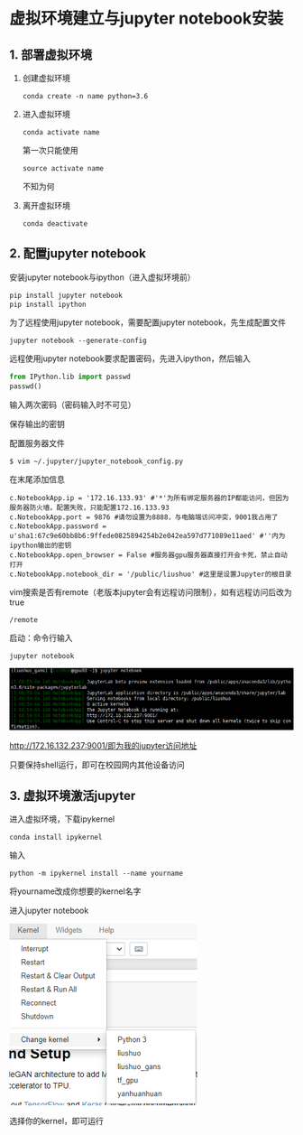 # 虚拟环境建立与jupyter notebook安装

## 1. 部署虚拟环境

1. 创建虚拟环境

   ```shell
   conda create -n name python=3.6
   ```

2. 进入虚拟环境

   ```shell
   conda activate name
   ```

   第一次只能使用

   ```
   source activate name
   ```

   不知为何

3. 离开虚拟环境

   ```shell
   conda deactivate
   ```

## 2. 配置jupyter notebook

安装jupyter notebook与ipython（进入虚拟环境前）

```shell
pip install jupyter notebook
pip install ipython
```

为了远程使用jupyter notebook，需要配置jupyter notebook，先生成配置文件

```shell
jupyter notebook --generate-config
```

远程使用jupyter notebook要求配置密码，先进入ipython，然后输入

```python
from IPython.lib import passwd
passwd()
```

输入两次密码（密码输入时不可见）

保存输出的密钥

配置服务器文件

```shell
$ vim ~/.jupyter/jupyter_notebook_config.py
```

在末尾添加信息

```shell
c.NotebookApp.ip = '172.16.133.93' #'*'为所有绑定服务器的IP都能访问，但因为服务器防火墙，配置失败，只能配置172.16.133.93
c.NotebookApp.port = 9876 #请勿设置为8888，与电脑端访问冲突，9001我占用了
c.NotebookApp.password = u'sha1:67c9e60bb8b6:9ffede0825894254b2e042ea597d771089e11aed' #''内为ipython输出的密钥
c.NotebookApp.open_browser = False #服务器gpu服务器直接打开会卡死，禁止自动打开
c.NotebookApp.notebook_dir = '/public/liushuo' #这里是设置Jupyter的根目录
```

vim搜索是否有remote（老版本jupyter会有远程访问限制），如有远程访问后改为true

```
/remote
```

启动：命令行输入

```
jupyter notebook
```

![image-20211011170003550](https://github.com/Crower-1/software_and_preference/blob/main/photo/image-20211011170003550.png)

http://172.16.132.237:9001/即为我的jupyter访问地址

只要保持shell运行，即可在校园网内其他设备访问

## 3. 虚拟环境激活jupyter

进入虚拟环境，下载ipykernel

```shell
conda install ipykernel
```

输入

```shell
python -m ipykernel install --name yourname
```

将yourname改成你想要的kernel名字

进入jupyter notebook

![image-20211011170502525](https://github.com/Crower-1/software_and_preference/blob/main/photo/image-20211011170502525.png)

选择你的kernel，即可运行

